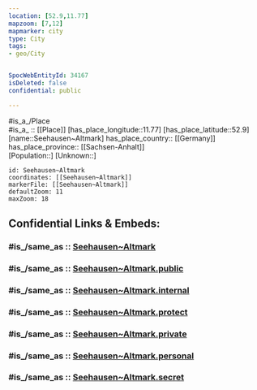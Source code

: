 ```yaml
---
location: [52.9,11.77] 
mapzoom: [7,12] 
mapmarker: city 
type: City
tags:
- geo/City


SpocWebEntityId: 34167
isDeleted: false
confidential: public

---
```

#is_a_/Place  
#is_a_ :: [[Place]] 
[has_place_longitude::11.77] 
[has_place_latitude::52.9] 
[name::Seehausen~Altmark] 
has_place_country:: [[Germany]]  
has_place_province:: [[Sachsen-Anhalt]]  
[Population::] 
[Unknown::] 


```leaflet
id: Seehausen~Altmark
coordinates: [[Seehausen~Altmark]] 
markerFile: [[Seehausen~Altmark]] 
defaultZoom: 11 
maxZoom: 18
```


## Confidential Links & Embeds: 

### #is_/same_as :: [Seehausen~Altmark](/_Standards/Earth/Continent/Europe/Europe~Central/Germany/Germany~East/Sachsen-Anhalt/counties~SA/Stendal/cities~Stendal/Seehausen~Altmark.md) 

### #is_/same_as :: [Seehausen~Altmark.public](/_public/Earth/Continent/Europe/Europe~Central/Germany/Germany~East/Sachsen-Anhalt/counties~SA/Stendal/cities~Stendal/Seehausen~Altmark.public.md) 

### #is_/same_as :: [Seehausen~Altmark.internal](/_internal/Earth/Continent/Europe/Europe~Central/Germany/Germany~East/Sachsen-Anhalt/counties~SA/Stendal/cities~Stendal/Seehausen~Altmark.internal.md) 

### #is_/same_as :: [Seehausen~Altmark.protect](/_protect/Earth/Continent/Europe/Europe~Central/Germany/Germany~East/Sachsen-Anhalt/counties~SA/Stendal/cities~Stendal/Seehausen~Altmark.protect.md) 

### #is_/same_as :: [Seehausen~Altmark.private](/_private/Earth/Continent/Europe/Europe~Central/Germany/Germany~East/Sachsen-Anhalt/counties~SA/Stendal/cities~Stendal/Seehausen~Altmark.private.md) 

### #is_/same_as :: [Seehausen~Altmark.personal](/_personal/Earth/Continent/Europe/Europe~Central/Germany/Germany~East/Sachsen-Anhalt/counties~SA/Stendal/cities~Stendal/Seehausen~Altmark.personal.md) 

### #is_/same_as :: [Seehausen~Altmark.secret](/_secret/Earth/Continent/Europe/Europe~Central/Germany/Germany~East/Sachsen-Anhalt/counties~SA/Stendal/cities~Stendal/Seehausen~Altmark.secret.md)

